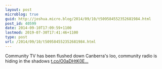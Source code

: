 ```yaml
---
layout: post
microblog: true
guid: http://joshua.micro.blog/2014/09/10/t509584552352681984.html
post_id: 40599
date: 2014-09-10T17:09:59+1100
lastmod: 2019-07-30T17:41:46+1100
type: post
url: /2014/09/10/t509584552352681984.html
---
```

Community TV has been flushed down Canberra's loo, community radio is hiding in the shadows [t.co/O0aDHtK0E...](http://t.co/O0aDHtK0EG)
